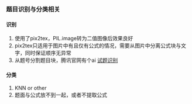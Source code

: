 ### 题目识别与分类相关

#### 识别
1. 使用了pix2tex，PIL.image转为二值图像后效果良好
2. pix2tex只适用于图片中有且仅有公式的情况，需要从图片中分离公式块与文字，同时保证顺序无异常
3. 从题号分割题目块，腾讯官网有个ai 
[试题识别](https://hiflow.tencent.com/document/applications/ocr-examination/#%E5%BA%94%E7%94%A8%E4%BB%8B%E7%BB%8D)

#### 分类
1. KNN or other
2. 题面与公式放不到一起，或者不提取公式
